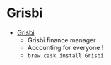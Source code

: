 # Grisbi
- [Grisbi](https://www.grisbi.org/)
  -  Grisbi finance manager
  - Accounting for everyone !
  - `brew cask install Grisbi`
